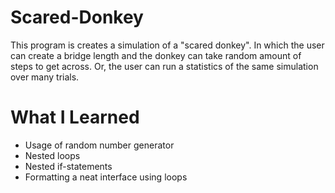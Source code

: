 # Scared-Donkey
This program is creates a simulation of a "scared donkey". In which the user can create a bridge length and the donkey can take random amount of steps to get across. Or, the user can run a statistics of the same simulation over many trials. 

# What I Learned
- Usage of random number generator
- Nested loops
- Nested if-statements
- Formatting a neat interface using loops
